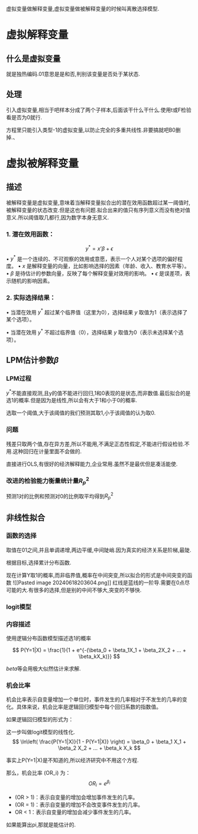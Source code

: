 
虚拟变量做解释变量,虚拟变量做被解释变量的时候叫离散选择模型.

# 虚拟解释变量

## 什么是虚拟变量

就是独热编码.01意思是是和否,判别该变量是否处于某状态.

## 处理

引入虚拟变量,相当于吧样本分成了两个子样本,后面该干什么干什么.使用t或F检验看是否为0就行.

方程里只能引入类型-1的虚拟变量,以防止完全的多重共线性.非要搞就吧B0删掉.、

# 虚拟被解释变量

## 描述

被解释变量是虚拟变量,意味着当解释变量拟合出的潜在效用函数超过某一阈值时,被解释变量的状态改变.但是这也有问题.拟合出来的值只有序列意义而没有绝对值意义.所以阈值取几都行,因为数字本身无意义.
  

### 1. **潜在效用函数**：
$$ y^* = x’\beta + \epsilon $$
• $y^*$ 是一个连续的、不可观察的效用或意愿，表示一个人对某个选项的偏好程度。
• $x$ 是解释变量的向量，比如影响选择的因素（年龄、收入、教育水平等）。
• $\beta$ 是待估计的参数向量，反映了每个解释变量对效用的影响。
• $\epsilon$ 是误差项，表示随机的影响因素。

### 2. **实际选择结果**：
• 当潜在效用 $y^*$ 超过某个临界值（这里为0），选择结果 $y$ 取值为1（表示选择了某个选项）。

• 当潜在效用 $y^*$ 不超过临界值（0），选择结果 $y$ 取值为0（表示未选择某个选项）。

## LPM估计参数$\beta$

### LPM过程

$y^*$不能直接观测,且y的值不能进行回归,1和0表现的是状态,而非数值.最后拟合的是选1的概率.但是因为是线性,所以会有大于1和小于0的概率.

选取一个阈值,大于该阈值的我们预测其取1,小于该阈值的认为取0.

### 问题

残差只取两个值,存在异方差,所以不能用,不满足正态性假定,不能进行假设检验.不用.这种回归在计量里面不会做的.

直接进行OLS,有很好的经济解释能力,企业常用.虽然不是最优但是凑活能使.

### 改进的检验能力衡量统计量$R_p^2$

预测1对的比例和预测对0的比例取平均得到$R_p^2$

## 非线性拟合

### 函数的选择

取值在01之间,并且单调递增,两边平缓,中间陡峭.因为真实的经济关系是阶梯,最陡.  

根据目标,选择累计分布函数.

现在计算Y取1的概率,而非临界值,概率在中间突变,所以拟合的形式是中间突变的函数
![[Pasted image 20240618203604.png]]
红线是蓝线的一阶导.需要在0点尽可能的大.有很多的选择,但是别的中间不够大,突变的不够快.


### logit模型

### 内容描述

使用逻辑分布函数模型描述选1的概率

$$ P(Y=1|X) = \frac{1}{1 + e^{-(\beta_0 + \beta_1X_1 + \beta_2X_2 + … + \beta_kX_k)}} $$

$beta$等会用极大似然估计来求解.

### 机会比率

机会比率表示自变量增加一个单位时，事件发生的几率相对于不发生的几率的变化。具体来说，机会比率是逻辑回归模型中每个回归系数的指数值。

如果逻辑回归模型的形式为：

这一步叫做logit模型的线性化.
$$
 \ln\left( \frac{P(Y=1|X)}{1 - P(Y=1|X)} \right) = \beta_0 + \beta_1 X_1 + \beta_2 X_2 + … + \beta_k X_k $$
 
事实上P(Y=1|X)是不知道的,所以经济研究中不用这个方程.


那么，机会比率 (OR_i) 为：
 $$OR_i = e^{\beta_i} $$


*	(OR > 1)：表示自变量的增加会增加事件发生的几率。
*    (OR = 1)：表示自变量的增加不会改变事件发生的几率。
*	OR < 1：表示自变量的增加会减少事件发生的几率。

如果能算出pi,那就是能估计的.
